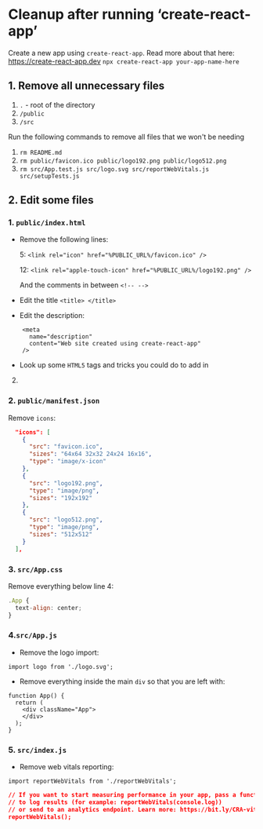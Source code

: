 # Cleanup after running ‘create-react-app’

Create a new app using `create-react-app`. Read more about that here: https://create-react-app.dev
`npx create-react-app your-app-name-here`

## 1. Remove all unnecessary files

1. `.` - root of the directory
2. `/public`
3. `/src`

Run the following commands to remove all files that we won't be needing

1. `rm README.md`
2. `rm public/favicon.ico public/logo192.png public/logo512.png`
3. `rm src/App.test.js src/logo.svg src/reportWebVitals.js src/setupTests.js`

## 2. Edit some files

### 1. `public/index.html`

- Remove the following lines:

  5: `<link rel="icon" href="%PUBLIC_URL%/favicon.ico" />`
  
  12: `<link rel="apple-touch-icon" href="%PUBLIC_URL%/logo192.png" />`

  And the comments in between `<!-- -->`

- Edit the title `<title> </title>`

- Edit the description:

```
    <meta
      name="description"
      content="Web site created using create-react-app"
    />
```

- Look up some `HTML5` tags and tricks you could do to add in

2.

### 2. `public/manifest.json`

Remove `icons`:

```json
  "icons": [
    {
      "src": "favicon.ico",
      "sizes": "64x64 32x32 24x24 16x16",
      "type": "image/x-icon"
    },
    {
      "src": "logo192.png",
      "type": "image/png",
      "sizes": "192x192"
    },
    {
      "src": "logo512.png",
      "type": "image/png",
      "sizes": "512x512"
    }
  ],
```

### 3. `src/App.css`

Remove everything below line 4:

```js
.App {
  text-align: center;
}
```

### 4.`src/App.js`

- Remove the logo import:

`import logo from './logo.svg';`

- Remove everything inside the main `div` so that you are left with:

```
function App() {
  return (
    <div className="App">
    </div>
  );
}
```

### 5. `src/index.js`

- Remove web vitals reporting:

`import reportWebVitals from './reportWebVitals';`

```json
// If you want to start measuring performance in your app, pass a function
// to log results (for example: reportWebVitals(console.log))
// or send to an analytics endpoint. Learn more: https://bit.ly/CRA-vitals
reportWebVitals();
```
